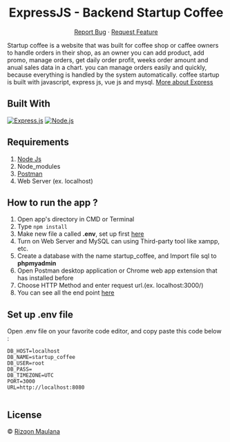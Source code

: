<h1 align="center">ExpressJS - Backend Startup Coffee</h1>
<p align="center">
    <a href="https://github.com/rizqonmaulana/backend_startup_coffee/issues">Report Bug</a>
    ·
    <a href="https://github.com/rizqonmaulana/backend_startup_coffee/issues">Request Feature</a>
  </p>

Startup coffee is a website that was built for coffee shop or caffee owners to handle orders in their shop, as an owner you can add product, add promo, manage orders, get daily order profit, weeks order amount and anual sales data in a chart. you can manage orders easily and quickly, because everything is handled by the system automatically. coffee startup is built with javascript, express js, vue js and mysql. [More about Express](https://en.wikipedia.org/wiki/Express.js)

## Built With

[![Express.js](https://img.shields.io/badge/Express.js-4.x-orange.svg?style=rounded-square)](https://expressjs.com/en/starter/installing.html)
[![Node.js](https://img.shields.io/badge/Node.js-v.12.13-green.svg?style=rounded-square)](https://nodejs.org/)

## Requirements

1. <a href="https://nodejs.org/en/download/">Node Js</a>
2. Node_modules
3. <a href="https://www.getpostman.com/">Postman</a>
4. Web Server (ex. localhost)

## How to run the app ?

1. Open app's directory in CMD or Terminal
2. Type `npm install`
3. Make new file a called **.env**, set up first [here](#set-up-env-file)
4. Turn on Web Server and MySQL can using Third-party tool like xampp, etc.
5. Create a database with the name startup_coffee, and Import file sql to **phpmyadmin**
6. Open Postman desktop application or Chrome web app extension that has installed before
7. Choose HTTP Method and enter request url.(ex. localhost:3000/)
8. You can see all the end point [here](https://documenter.getpostman.com/view/8213807/TVsoGVkJ)

## Set up .env file

Open .env file on your favorite code editor, and copy paste this code below :

```
DB_HOST=localhost
DB_NAME=startup_coffee
DB_USER=root
DB_PASS=
DB_TIMEZONE=UTC
PORT=3000
URL=http://localhost:8080


```

## License

© [Rizqon Maulana](https://github.com/rizqonmaulana/)
